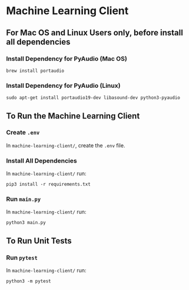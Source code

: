 # Machine Learning Client

## For Mac OS and Linux Users only, before install all dependencies

### Install Dependency for PyAudio (Mac OS)

    brew install portaudio

### Install Dependency for PyAudio (Linux)

    sudo apt-get install portaudio19-dev libasound-dev python3-pyaudio

## To Run the Machine Learning Client

### Create `.env`

In `machine-learning-client/`, create the `.env` file.

### Install All Dependencies

In `machine-learning-client/` run:

    pip3 install -r requirements.txt

### Run `main.py`

In `machine-learning-client/` run:

    python3 main.py

## To Run Unit Tests

### Run `pytest`

In `machine-learning-client/` run:
    
    python3 -m pytest
